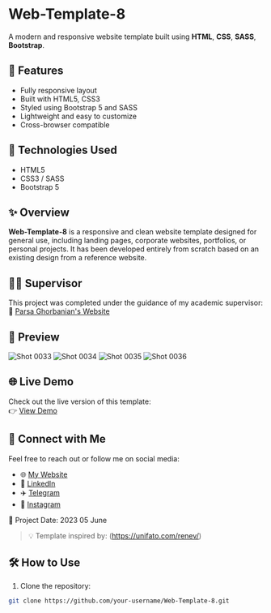 
# Web-Template-8

A modern and responsive website template built using **HTML**, **CSS**, **SASS**, **Bootstrap**.

## 📱 Features

- Fully responsive layout
- Built with HTML5, CSS3
- Styled using Bootstrap 5 and SASS
- Lightweight and easy to customize
- Cross-browser compatible

## 🚀 Technologies Used

- HTML5
- CSS3 / SASS
- Bootstrap 5

## ✨ Overview

**Web-Template-8** is a responsive and clean website template designed for general use, including landing pages, corporate websites, portfolios, or personal projects. It has been developed entirely from scratch based on an existing design from a reference website.

## 👨‍🏫 Supervisor

This project was completed under the guidance of my academic supervisor:  
🔗 [Parsa Ghorbanian's Website](https://trainingsitedesign.ir/)

## 📸 Preview

![Shot 0033](https://github.com/mmehrab-pz/project-12/assets/99506317/72026e16-c48e-426a-adde-ea93ec6f8383)
![Shot 0034](https://github.com/mmehrab-pz/project-12/assets/99506317/b54e937a-e092-42fc-b9f2-b3ef24400092)
![Shot 0035](https://github.com/mmehrab-pz/project-12/assets/99506317/31025cf5-7f74-4759-9e2e-23db8f283527)
![Shot 0036](https://github.com/mmehrab-pz/project-12/assets/99506317/1493950b-9891-4141-8a1d-45c23f9e5e47)

## 🌐 Live Demo

Check out the live version of this template:  
👉 [View Demo](https://mmehrab-pz.github.io/Web-Template-8/)

## 🔗 Connect with Me

Feel free to reach out or follow me on social media:

- 🌐 [My Website](https://pourzakaria.com/)
- 💼 [LinkedIn](https://www.linkedin.com/in/mehrab-pourzakaria-1b2492237/)
- ✈️ [Telegram](https://t.me/mehrabPourzakaria)
- 📸 [Instagram](https://www.instagram.com/mehrab.poorzakaria_web/)

📅 Project Date: 2023 05 June

> 💡 Template inspired by: (https://unifato.com/renev/)

## 🛠️ How to Use

1. Clone the repository:

```bash
git clone https://github.com/your-username/Web-Template-8.git

